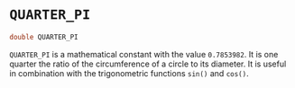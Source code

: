 # `QUARTER_PI`

```dart
double QUARTER_PI
```

`QUARTER_PI` is a mathematical constant with the value `0.7853982`. It is one quarter the ratio of the circumference of a circle to its diameter. It is useful in combination with the trigonometric functions `sin()` and `cos()`.
